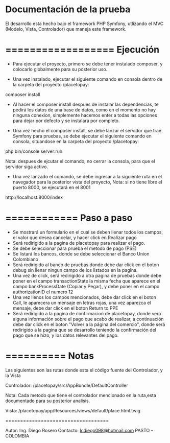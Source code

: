 Documentación de la prueba
==============================

El desarrollo esta hecho bajo el framework PHP Symfony, utlizando el MVC (Modelo, Vista, Controlador) que maneja este framework.

==================
Ejecución
==================

- Para ejecutar el proyecto, primero se debe tener instalado composer, y colocarlo globalmente para su posterior uso.

- Una vez instalado, ejecutar el siguiente comando en consola dentro de la carpeta del proyecto 
/placetopay:

composer install

- Al hacer el composer install despues de instalar las dependencias, te pedirá los datos de una base de datos, como en el momento no hay ninguna conexion, simplemente hacemos enter a todas las opciones para dejar por defecto y se instalará por completo.

- Una vez hecho el composer install, se debe lanzar el servidor que trae Symfony para pruebas,
se debe ejecutar el siguiente comando en consola, situandose en la carpeta del proyecto /placetopay:

php bin/console server:run

Nota: despues de ejcutar el comando, no cerrar la consola, para que el servidor siga activo.

- Una vez lanzado el comando, se debe ingresar a la siguiente ruta en el navegador para
la posterior vista del proyecto, Nota: si no tiene libre el puerto 8000, se ejecutará en el 8001

http://localhost:8000/index

============
Paso a paso
============
- Se mostrará un formulario en el cual se deben llenar todos los campos, el valor que desea cancelar,
y hacer click en Realizar pago
- Será redirigido a la pagina de placetopay para realizar el pago.
- Se debe seleccionar para prueba el metodo de pago (PSE)
- Se listará los bancos, donde se debe seleccionar el Banco Union Colombiano
- Será redirigido al banco de pruebas donde debe dar click en el boton debug sin llenar ningun campo
de los listados en la pagina.
- Una vez de click, será redirigido a otra pagina de pruebas donde debe poner en el campo transactionState la misma fecha que aparece en el campo bankProcessDate (Copiar y Pegar), y debe poner en el campo authorizationID el numero 12
- Una vez llenos los campos mencionados, debe dar click en el boton Call, le aparecera un mensaje en letras rojas, una vez aparezca el mensaje, debe dar click en el boton Return to PPE
- Será redirigido a la pagina de confirmacion de placetopay, donde vera alguna información sobre el pago que acabó de realizar, a continuación debe dar click en el boton "Volver a la página del comercio", donde será redirigido a la pagina que se desarrollo teniendo la confirmación del pago que se hizo, y los datos relevantes del pago.

==========
Notas
==========

Las siguientes son las rutas donde esta el código fuente del Controlador, y la Vista

Controlador: /placetopay/src/AppBundle/DefaultController

Nota: Cada metodo que tiene el controlador mencionado en la ruta,esta documentado para su posterior analisis.

Vista: /placetopay/app/Resources/views/default/place.html.twig

===================================

Autor: Ing. Diego Rosero
Contacto: lcdiego098@hotmail.com
PASTO - COLOMBIA






